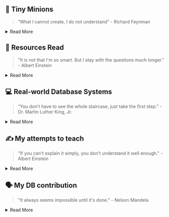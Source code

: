## 📎 Tiny Minions
> “What I cannot create, I do not understand” - Richard Feynman

<details>
<summary>Read More</summary>

#### Individual Database Components
- [tiny-yacc-parser](https://github.com/dbminions/tiny-yacc-sql-parser): `YACC`, SQL Parser
- [tiny-sql-rewriter](https://github.com/dbminions/tiny-sql-rewriter): SQL rewriter, analyser
- [tiny-planner](https://github.com/dbminions/tiny-planner): LogicalPlan `Builder`, Logical Plan Rule Based `Optimizer`, `Execution` Engine
- [tiny-exec-engine](https://github.com/dbminions/colexec-db) : Vectorized `Execution Engine`
- [tiny-ssi-txn](https://github.com/dbminions/tiny-txn): `Snapshot Isolation Level`, `Serializable` Transactions
- [lsm tree](https://github.com/dbminions/lsm-tree): `Storage Engine`, Memtable, WAL
- [tiny-java-db](https://github.com/dbminions/tiny-db): `Volcano Model`, Query Optimizer

```markdown
┌───────┐  ┌───────┐  ┌───────┐  ┌───────┐  ┌───────┐   ┌───────┐
│       │  │       │  │ RBO   │  │       │  │ Txn   │   │ Col   │
│Parse  ├─►│Rewrite├─►│  +    ├─►│ Exec  ├─►│  +    |──►| LSM   │
│       │  │       │  │ CBO   │  │Engine │  │ WAL   │   │       │
└───────┘  └───────┘  └───────┘  └───────┘  └───────┘   └───────┘
```

#### Misc Database Components
- [embedded server](https://github.com/dbminions/tiny-embedded-server): `Sockets`
- [workerpool](https://github.com/dbminions/workerpool): `job queue`, `worker pool`
- [memorypool](https://github.com/dbminions/tiny_mpool): `memory management`, `gc lang`
- [lotsaa](https://github.com/dbminions/lotsaa): `benchmark`, `concurrent access`
- [tiny-compiler](https://github.com/dbminions/tiny-compiler): Covers examples for `AST`, ANTLR, and `Visitor` Pattern
- [tiny-dependency-injection](https://github.com/dbminions/tiny-di-framework): `Dependency Injection` Framework

#### Simple Distributed Systems
- [leader election](https://github.com/dbminions/distributed_leader_election): `Layered BFS`, `Flood Max`
- [network topology optimizer](https://github.com/dbminions/network_topology_optimizer): `Heuristics`, `Topology`
- [geo-spark-lite](https://github.com/dbminions/spatial-spark-rdd): `Spark RDD`, `Apache Sedona`, `Spatial Indexing`

</details>

## 📗 Resources Read
> "It is not that I'm so smart. But I stay with the questions much longer." - Albert Einstein

<details>
<summary>Read More</summary>

#### Papers
- [Spanner](https://static.googleusercontent.com/media/research.google.com/en//archive/spanner-osdi2012.pdf) - Distributed `Strict Serializable Transaction` using True Time
- [Elkan's Kmeans](https://cdn.aaai.org/ICML/2003/ICML03-022.pdf) - Fast `Kmeans` Algorithm using Triangle Inequality Property
- [A method for implementing Lock-Free shared Data Structures](https://dl.acm.org/doi/pdf/10.1145/165231.165265) - Coordination Technique, Caching Algo

#### Books
- [Patterns of Distributed Systems](https://martinfowler.com/articles/patterns-of-distributed-systems/) - `Spanner` 2PC etc.
- [Algorithms and Data Structures for Massive Datasets](https://a.co/d/j4aYee9) - BF, `Count-Min` Sketch, HyperLogLog, Reservoir `Sampling`.
- [Database Design and Implementation](https://a.co/d/9cJnBev) -  Great for understanding embedded Java databases like Apache `Derby`
- [100 Go Mistakes and How to Avoid Them](https://a.co/d/7EAXgLq) - Great for understanding common mistakes in `go`.

</details>

## 💻 Real-world Database Systems
> “You don't have to see the whole staircase, just take the first step.”  - Dr. Martin Luther King, Jr.

<details>
<summary>Read More</summary>
  
#### Production Key-Value Stores (Learned)
- [HaloDB](https://github.com/dbminions/HaloDB): InMemory, KV, `Log Structure`, Bitcask
- [OHC](https://github.com/dbminions/ohc): Cache, `OffHeap`, GC, Big Cache
- [LevelDB](https://github.com/dbminions/leveldb): `LSM` Tree
- [StormDB](https://github.com/dbminions/stormdb): Similar to HaloDB
- [Go-YCSB](https://github.com/dbminions/go-ycsb): KV Benchmark, `YCSB`

#### Production Distributed Databases (Planning to Learn)
- [datafusion](https://github.com/apache/arrow-datafusion): tiny neat query engine
- [CockroachDB](https://github.com/cockroachdb/cockroach): well documented, co-exec, has logical/physical optimizer, exec engine
- [Prometheus](https://github.com/dbminions/prometheus): PromQL, TSDB
- [Presto](https://github.com/prestodb/presto): RBO, CBO

</details>

## ✍ My attempts to teach
> "If you can't explain it simply, you don't understand it well enough." - Albert Einstein

<details>
<summary>Read More</summary>

#### Technical works
- [Copy Ahead Segment Ring](https://utd-ir.tdl.org/server/api/core/bitstreams/bca5d1fb-7b45-403c-b435-4d965d387367/content) - New Memtable Design, Evolution of Database Systems
- [Method for Implementing lock-free shared data structure](https://www.youtube.com/watch?v=MK1ZqqW-9gM) - Coordination Technique, Large Objects
- [TinyDB](https://www.youtube.com/playlist?list=PLVd_ZXv73U8jqQHvW_R5oQF8qo8SHv3Re) - Tiny Database written in Java
- [Tiny Compiler](https://medium.com/javarevisited/build-a-tiny-compiler-in-java-662f67a1ce85) - Tiny Compiler written in Java
- [Using spark for spatial data management](https://medium.com/sys-base/spatial-partitioned-rdd-using-kd-tree-in-spark-102e0b53564b) - Spark RDD, KD Tree
- [Design Patterns](https://medium.com/sde-base/design-pattern-in-java-bafd91a5d24e) - Design Pattern from GoF.

</details>


## 🗣️ My DB contribution
> "It always seems impossible until it's done." - Nelson Mandela

<details>
<summary>Read More</summary>
  
#### Database commits
- [MaxtrixOrigin](https://github.com/matrixorigin/matrixone/commits?author=arjunsk)

</details>
